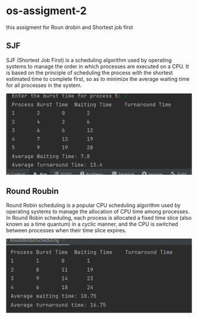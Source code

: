 # os-assigment-2

this assigment for Roun drobin and Shortest job first

## SJF

SJF (Shortest Job First) is a scheduling algorithm used by operating systems to manage the order in which processes are executed on a CPU. It is based on the principle of scheduling the process with the shortest estimated time to complete first, so as to minimize the average waiting time for all processes in the system.


![My_Image](SJF.png)


## Round Roubin

Round Robin scheduling is a popular CPU scheduling algorithm used by operating systems to manage the allocation of CPU time among processes. In Round Robin scheduling, each process is allocated a fixed time slice (also known as a time quantum) in a cyclic manner, and the CPU is switched between processes when their time slice expires.

![My_Image](RR.png)
